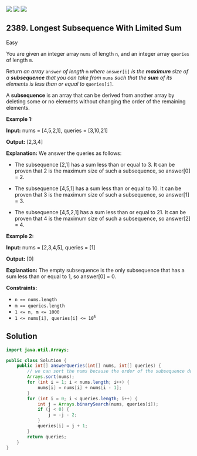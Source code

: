 [![](https://img.shields.io/github/stars/javadev/LeetCode-in-Java?label=Stars&style=flat-square)](https://github.com/javadev/LeetCode-in-Java)
[![](https://img.shields.io/github/forks/javadev/LeetCode-in-Java?label=Fork%20me%20on%20GitHub%20&style=flat-square)](https://github.com/javadev/LeetCode-in-Java/fork)
[![](https://img.shields.io/badge/-LeetCode%20in%20Kotlin-blue?style=flat-square)](https://github.com/javadev/LeetCode-in-Kotlin)

## 2389\. Longest Subsequence With Limited Sum

Easy

You are given an integer array `nums` of length `n`, and an integer array `queries` of length `m`.

Return _an array_ `answer` _of length_ `m` _where_ `answer[i]` _is the **maximum** size of a **subsequence** that you can take from_ `nums` _such that the **sum** of its elements is less than or equal to_ `queries[i]`.

A **subsequence** is an array that can be derived from another array by deleting some or no elements without changing the order of the remaining elements.

**Example 1:**

**Input:** nums = [4,5,2,1], queries = [3,10,21]

**Output:** [2,3,4]

**Explanation:** We answer the queries as follows:

- The subsequence [2,1] has a sum less than or equal to 3. It can be proven that 2 is the maximum size of such a subsequence, so answer[0] = 2.

- The subsequence [4,5,1] has a sum less than or equal to 10. It can be proven that 3 is the maximum size of such a subsequence, so answer[1] = 3.

- The subsequence [4,5,2,1] has a sum less than or equal to 21. It can be proven that 4 is the maximum size of such a subsequence, so answer[2] = 4. 

**Example 2:**

**Input:** nums = [2,3,4,5], queries = [1]

**Output:** [0]

**Explanation:** The empty subsequence is the only subsequence that has a sum less than or equal to 1, so answer[0] = 0.

**Constraints:**

*   `n == nums.length`
*   `m == queries.length`
*   `1 <= n, m <= 1000`
*   <code>1 <= nums[i], queries[i] <= 10<sup>6</sup></code>

## Solution

```java
import java.util.Arrays;

public class Solution {
    public int[] answerQueries(int[] nums, int[] queries) {
        // we can sort the nums because the order of the subsequence does not matter
        Arrays.sort(nums);
        for (int i = 1; i < nums.length; i++) {
            nums[i] = nums[i] + nums[i - 1];
        }
        for (int i = 0; i < queries.length; i++) {
            int j = Arrays.binarySearch(nums, queries[i]);
            if (j < 0) {
                j = -j - 2;
            }
            queries[i] = j + 1;
        }
        return queries;
    }
}
```